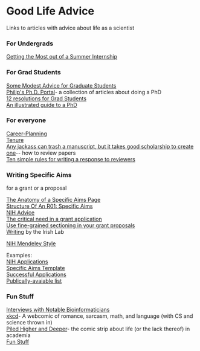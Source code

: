 # Good Life Advice
Links to articles with advice about life as a scientist

### For Undergrads
[Getting the Most out of a Summer Internship](http://journals.plos.org/ploscompbiol/article?id=10.1371/journal.pcbi.1005606)

### For Grad Students
[Some Modest Advice for Graduate Students](https://stearnslab.yale.edu/some-modest-advice-graduate-students)\
[Philip's Ph.D. Portal](http://pgbovine.net/phd.htm)- a collection of articles about doing a PhD\
[12 resolutions for Grad Students](http://matt.might.net/articles/grad-student-resolutions/)\
[An illustrated guide to a PhD](http://matt.might.net/articles/phd-school-in-pictures/)

### For everyone
[Career-Planning](https://github.com/jtleek/careerplanning)\
[Tenure](http://matt.might.net/articles/tenure/)\
[Any jackass can trash a manuscript, but it takes good scholarship to create one](http://www.molbiolcell.org/content/22/5/525.full)-- how to review papers\
[Ten simple rules for writing a response to reviewers](http://journals.plos.org/ploscompbiol/article?id=10.1371/journal.pcbi.1005730)

### Writing Specific Aims
for a grant or a proposal

[The Anatomy of a Specific Aims Page](http://www.biosciencewriters.com/NIH-Grant-Applications-The-Anatomy-of-a-Specific-Aims-Page.aspx)\
[Structure Of An R01: Specific Aims](http://drugmonkey.scientopia.org/2009/03/20/repost-structure-of-an-r01-specific-aims/)\
[NIH Advice](https://www.niaid.nih.gov/grants-contracts/draft-specific-aims)\
[The critical need in a grant application](http://serialmentor.com/blog/2013/10/17/the-critical-need-in-a-grant-application)\
[Use fine-grained sectioning in your grant proposals](http://serialmentor.com/blog/2013/10/28/use-fine-grained-sectioning-in-your-grant-proposals)\
[Writing](https://my.vanderbilt.edu/irishlab/internal/writing/) by the Irish Lab

[NIH Mendeley Style](https://github.com/CapraLab/resources/blob/master/external_resources/linked_files/vancouver-brackets-all-authors)

Examples:\
[NIH Applications](https://www.niaid.nih.gov/grants-contracts/sample-applications)\
[Specific Aims Template](https://github.com/CapraLab/resources/blob/master/external_resources/linked_files/Specific_Aims_Template.pdf)\
[Successful Applications](https://github.com/RILAB/statements)\
[Publically-avaiable list](https://jabberwocky.weecology.org/2012/08/10/a-list-of-publicly-available-grant-proposals-in-the-biological-sciences/)

### Fun Stuff
[Interviews with Notable Bioinformaticians](http://www.acgt.me/blog/2014/3/25/101-questions-a-new-series-of-interviews-with-notable-bioinformaticians)\
[xkcd](https://xkcd.com/)- A webcomic of romance, sarcasm, math, and language (with CS and science thrown in)\
[Piled Higher and Deeper](http://phdcomics.com/)- the comic strip about life (or the lack thereof) in academia\
[Fun Stuff](http://yann.lecun.com/ex/fun/)
